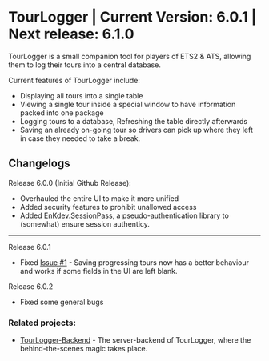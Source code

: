 # TourLogger | Current Version: 6.0.1 | Next release: 6.1.0

TourLogger is a small companion tool for players of ETS2 & ATS, allowing them to log their tours into a central database.

Current features of TourLogger include:

- Displaying all tours into a single table
- Viewing a single tour inside a special window to have information packed into one package
- Logging tours to a database, Refreshing the table directly afterwards
- Saving an already on-going tour so drivers can pick up where they left in case they needed to take a break.

## Changelogs

Release 6.0.0 (Initial Github Release):

- Overhauled the entire UI to make it more unified
- Added security features to prohibit unallowed access
- Added [EnKdev.SessionPass](https://github.com/EnKdev/EnKdev.SessionPass), a pseudo-authentication library to (somewhat) ensure session authenticy.

----

Release 6.0.1

- Fixed [Issue #1](https://github.com/EnKdev/TourLogger/issues/1) - Saving progressing tours now has a better behaviour and works if some fields in the UI are left blank.

Release 6.0.2

- Fixed some general bugs

### Related projects:

- [TourLogger-Backend](https://github.com/enkdev/TourLogger-Backend) - The server-backend of TourLogger, where the behind-the-scenes magic takes place.
